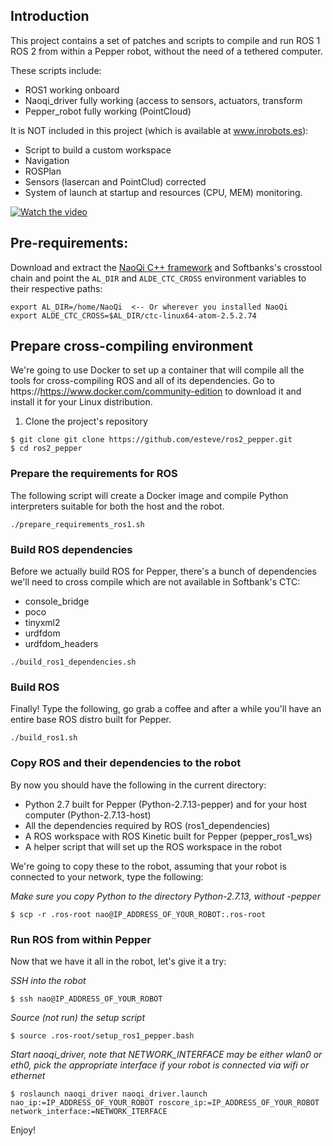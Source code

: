 ## Introduction

This project contains a set of patches and scripts to compile and run ROS 1 ROS 2 from within a Pepper robot, without the need of a tethered computer.

These scripts include:
* ROS1 working onboard
* Naoqi_driver fully working (access to sensors, actuators, transform
* Pepper_robot fully working (PointCloud)

It is NOT included in this project (which is available at www.inrobots.es):
* Script to build a custom workspace
* Navigation
* ROSPlan
* Sensors (lasercan and PointClud) corrected
* System of launch at startup and resources (CPU, MEM) monitoring.

[![Watch the video](http://gsyc.urjc.es/~fmartin/pepper.png)](https://www.youtube.com/watch?v=0wIWJHMchaU&t=2s)




## Pre-requirements:

Download and extract the [NaoQi C++ framework](http://doc.aldebaran.com/2-5/index_dev_guide.html) and Softbanks's crosstool chain and point the `AL_DIR` and `ALDE_CTC_CROSS` environment variables to their respective paths:

```
export AL_DIR=/home/NaoQi  <-- Or wherever you installed NaoQi
export ALDE_CTC_CROSS=$AL_DIR/ctc-linux64-atom-2.5.2.74
```

## Prepare cross-compiling environment

We're going to use Docker to set up a container that will compile all the tools for cross-compiling ROS and all of its dependencies. Go to https://https://www.docker.com/community-edition to download it and install it for your Linux distribution.


1. Clone the project's repository

```
$ git clone git clone https://github.com/esteve/ros2_pepper.git
$ cd ros2_pepper
```

### Prepare the requirements for ROS

The following script will create a Docker image and compile Python interpreters suitable for both the host and the robot.

```
./prepare_requirements_ros1.sh
```

### Build ROS dependencies

Before we actually build ROS for Pepper, there's a bunch of dependencies we'll need to cross compile which are not available in Softbank's CTC:

- console_bridge
- poco
- tinyxml2
- urdfdom
- urdfdom_headers

```
./build_ros1_dependencies.sh
```

### Build ROS

Finally! Type the following, go grab a coffee and after a while you'll have an entire base ROS distro built for Pepper.

```
./build_ros1.sh
```

### Copy ROS and their dependencies to the robot

By now you should have the following in the current directory:

- Python 2.7 built for Pepper (Python-2.7.13-pepper) and for your host computer (Python-2.7.13-host)
- All the dependencies required by ROS (ros1_dependencies)
- A ROS workspace with ROS Kinetic built for Pepper (pepper\_ros1\_ws)
- A helper script that will set up the ROS workspace in the robot

We're going to copy these to the robot, assuming that your robot is connected to your network, type the following:

*Make sure you copy Python to the directory Python-2.7.13, without -pepper*

```
$ scp -r .ros-root nao@IP_ADDRESS_OF_YOUR_ROBOT:.ros-root
```

### Run ROS from within Pepper

Now that we have it all in the robot, let's give it a try:

*SSH into the robot*

```
$ ssh nao@IP_ADDRESS_OF_YOUR_ROBOT
```

*Source (not run) the setup script*

```
$ source .ros-root/setup_ros1_pepper.bash
```

*Start naoqi_driver, note that NETWORK\_INTERFACE may be either wlan0 or eth0, pick the appropriate interface if your robot is connected via wifi or ethernet*

```
$ roslaunch naoqi_driver naoqi_driver.launch nao_ip:=IP_ADDRESS_OF_YOUR_ROBOT roscore_ip:=IP_ADDRESS_OF_YOUR_ROBOT network_interface:=NETWORK_ITERFACE
```

Enjoy!
